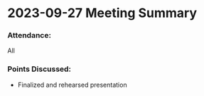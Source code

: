 # 2023-09-27 Meeting Summary

### Attendance:

All

### Points Discussed:

- Finalized and rehearsed presentation
